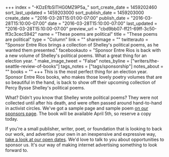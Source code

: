 +++
index = "-KDzEfbSlTHG0MZ9P5a_"
sort_create_date = 1459202460
sort_last_updated = 1459203000
sort_publish_date = 1459203000
create_date = "2016-03-28T15:01:00-07:00"
publish_date = "2016-03-28T15:10:00-07:00"
date = "2016-03-28T15:10:00-07:00"
last_updated = "2016-03-28T15:10:00-07:00"
preview_url = "cbd9bb07-ff21-69ff-3c50-ff3c3cec5942"
name = "These poems are political"
title = "These poems are political"
type = "Column"
link = ""
shareimage = ""
twitterauto = "Sponsor Entre Rios brings a collection of Shelley's political poems, as he wanted them presented."
facebookauto = "Sponsor Entre Rios is back with a new volume of Shelley's political poems. What a great thing for an election year. "
make_image_tweet = "False"
notes_byline = ["writers/the-seattle-review-of-books"]
tags_notes = ["tags/sponsorship"]
notes_about = ""
books = ""
+++
This is the most perfect thing for an election year. Sponsor Entre Rios books, who makes those lovely poetry volumes that are so beautiful in the hand, is back to show off their upcoming collection of Percy Bysse Shelley's political poems. 

What? Didn't you know that Shelley wrote political poems? They were not collected until after his death, and were often passed around hand-to-hand in activist circles. We've got a sample page and sample poem <a href="http://seattlereviewofbooks.com/sponsorships" title="The Seattle Review of Books - sponsorships">on our sponsors page</a>. The book will be available April 5th, so reserve a copy today. 

If you're a small publisher, writer, poet, or foundation that is looking to back our work, and advertise your own in an inexpensive and expressive way, [take a look at our open dates](http://seattlereviewofbooks.com/sponsor/book/). We'd love to talk to you about opportunities to sponsor us. It's our way of making internet advertising something to look forward to.